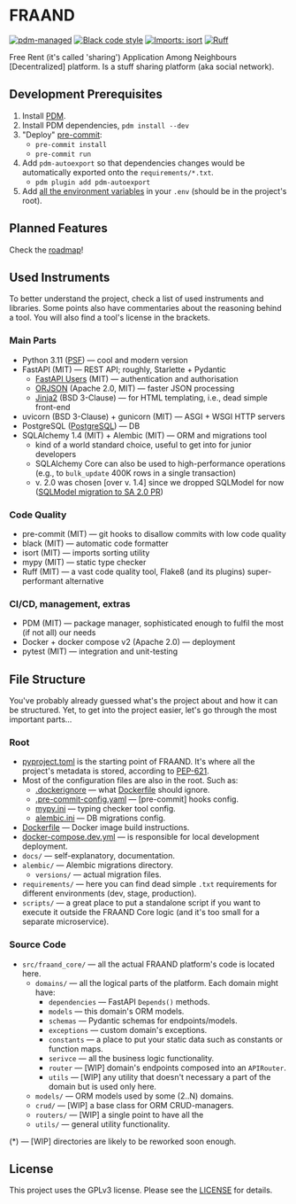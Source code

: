 # FRAAND

[![pdm-managed](https://img.shields.io/badge/pdm-managed-blue)](https://pdm.fming.dev)
[![Black code style](https://img.shields.io/badge/code%20style-black-000000.svg)](https://github.com/ambv/black)
[![Imports: isort](https://img.shields.io/badge/%20imports-isort-%231674b1)](https://pycqa.github.io/isort/)
[![Ruff](https://img.shields.io/endpoint?url=https://raw.githubusercontent.com/charliermarsh/ruff/main/assets/badge/v0.json)](https://github.com/charliermarsh/ruff)

Free Rent (it's called 'sharing') Application Among Neighbours [Decentralized] platform.
Is a stuff sharing platform (aka social network).


## Development Prerequisites

1. Install [PDM](https://github.com/pdm-project/pdm).
2. Install PDM dependencies, `pdm install --dev`
3. "Deploy" [pre-commit](https://pre-commit.com/):
    - `pre-commit install`
    - `pre-commit run`
4. Add `pdm-autoexport` so that dependencies changes would be automatically exported onto the `requirements/*.txt`.
   - `pdm plugin add pdm-autoexport`
5. Add [all the environment variables](docs/envars.md) in your `.env` (should be in the project's root).


## Planned Features

Check the [roadmap](docs/roadmap.md)!


## Used Instruments
To better understand the project, check a list of used instruments and libraries.
Some points also have commentaries about the reasoning behind a tool.
You will also find a tool's license in the brackets.

### Main Parts
- Python 3.11 ([PSF](https://docs.python.org/3/license.html#psf-license)) — cool and modern version
- FastAPI (MIT) — REST API; roughly, Starlette + Pydantic
  - [FastAPI Users](https://fastapi-users.github.io) (MIT) — authentication and authorisation
  - [ORJSON](https://github.com/ijl/orjson) (Apache 2.0, MIT) — faster JSON processing
  - [Jinja2](https://jinja.palletsprojects.com/) (BSD 3-Clause) — for HTML templating, i.e., dead simple front-end
- uvicorn (BSD 3-Clause) + gunicorn (MIT) — ASGI + WSGI HTTP servers
- PostgreSQL ([PostgreSQL](https://opensource.org/license/postgresql/)) — DB
- SQLAlchemy 1.4 (MIT) + Alembic (MIT) — ORM and migrations tool
  - kind of a world standard choice, useful to get into for junior developers
  - SQLAlchemy Core can also be used to high-performance operations (e.g., to `bulk_update` 400K rows in a single transaction)
  - v. 2.0 was chosen [over v. 1.4] since we dropped SQLModel for now ([SQLModel migration to SA 2.0 PR](https://github.com/tiangolo/sqlmodel/pull/563))

### Code Quality
- pre-commit (MIT) — git hooks to disallow commits with low code quality
- black (MIT) — automatic code formatter
- isort (MIT) — imports sorting utility
- mypy (MIT) — static type checker
- Ruff (MIT) — a vast code quality tool, Flake8 (and its plugins) super-performant alternative

### CI/CD, management, extras
- PDM (MIT) — package manager, sophisticated enough to fulfil the most (if not all) our needs
- Docker + docker compose v2 (Apache 2.0) — deployment
- pytest (MIT) — integration and unit-testing


## File Structure
You've probably already guessed what's the project about and how it can be structured.
Yet, to get into the project easier, let's go through the most important parts...

### Root
- [pyproject.toml](pyproject.toml) is the starting point of FRAAND.
It's where all the project's metadata is stored, according to [PEP-621](https://peps.python.org/pep-0621/).
- Most of the configuration files are also in the root. Such as:
  - [.dockerignore](.dockerignore) — what [Dockerfile](Dockerfile) should ignore.
  - [.pre-commit-config.yaml](.pre-commit-config.yaml) — [pre-commit] hooks config.
  - [mypy.ini](mypy.ini) — typing checker tool config.
  - [alembic.ini](alembic.ini) — DB migrations config.
- [Dockerfile](Dockerfile) — Docker image build instructions.
- [docker-compose.dev.yml](docker-compose.dev.yml) — is responsible for local development deployment.
- `docs/` — self-explanatory, documentation.
- `alembic/` — Alembic migrations directory.
  - `versions/` — actual migration files.
- `requirements/` — here you can find dead simple `.txt` requirements for different environments (dev, stage, production).
- `scripts/` — a great place to put a standalone script
if you want to execute it outside the FRAAND Core logic (and it's too small for a separate microservice).

### Source Code
- `src/fraand_core/` — all the actual FRAAND platform's code is located here.
  - `domains/` — all the logical parts of the platform. Each domain might have:
    - `dependencies` — FastAPI `Depends()` methods.
    - `models` — this domain's ORM models.
    - `schemas` — Pydantic schemas for endpoints/models.
    - `exceptions` — custom domain's exceptions.
    - `constants` — a place to put your static data such as constants or function maps.
    - `serivce` — all the business logic functionality.
    - `router` — [WIP] domain's endpoints composed into an `APIRouter`.
    - `utils` — [WIP] any utility that doesn't necessary a part of the domain but is used only here.
  - `models/` — ORM models used by some (2..N) domains.
  - `crud/` — [WIP] a base class for ORM CRUD-managers.
  - `routers/` — [WIP] a single point to have all the
  - `utils/` — general utility functionality.

(*) — [WIP] directories are likely to be reworked soon enough.


## License

This project uses the GPLv3 license. Please see the [LICENSE](LICENSE) for details.
